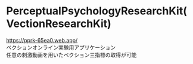 # PerceptualPsychologyResearchKit(VectionResearchKit)
https://pprk-65ea0.web.app/  
ベクションオンライン実験用アプリケーション  
任意の刺激動画を用いたベクション三指標の取得が可能
